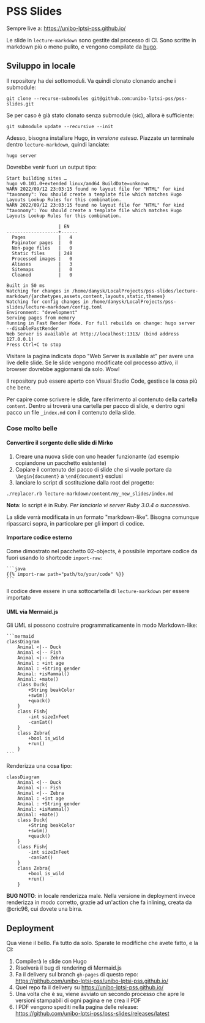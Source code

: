 # PSS Slides

Sempre live a: https://unibo-lptsi-pss.github.io/

Le slide in `lecture-markdown` sono gestite dal processo di CI.
Sono scritte in markdown più o meno pulito,
e vengono compilate da [hugo](https://gohugo.io/).

## Sviluppo in locale

Il repository ha dei sottomoduli.
Va quindi clonato clonando anche i submodule:

``
git clone --recurse-submodules git@github.com:unibo-lptsi-pss/pss-slides.git
``

Se per caso è già stato clonato senza submodule (sic),
allora è sufficiente:

``
git submodule update --recursive --init
``

Adesso, bisogna installare Hugo, in *versione estesa*.
Piazzate un terminale dentro `lecture-markdown`, quindi lanciate:

``
hugo server
``

Dovrebbe venir fuori un output tipo:

```
Start building sites … 
hugo v0.101.0+extended linux/amd64 BuildDate=unknown
WARN 2022/09/12 23:03:15 found no layout file for "HTML" for kind "taxonomy": You should create a template file which matches Hugo Layouts Lookup Rules for this combination.
WARN 2022/09/12 23:03:15 found no layout file for "HTML" for kind "taxonomy": You should create a template file which matches Hugo Layouts Lookup Rules for this combination.

                   | EN   
-------------------+------
  Pages            |   4  
  Paginator pages  |   0  
  Non-page files   |   0  
  Static files     | 248  
  Processed images |   0  
  Aliases          |   3  
  Sitemaps         |   0  
  Cleaned          |   0  

Built in 50 ms
Watching for changes in /home/danysk/LocalProjects/pss-slides/lecture-markdown/{archetypes,assets,content,layouts,static,themes}
Watching for config changes in /home/danysk/LocalProjects/pss-slides/lecture-markdown/config.toml
Environment: "development"
Serving pages from memory
Running in Fast Render Mode. For full rebuilds on change: hugo server --disableFastRender
Web Server is available at http://localhost:1313/ (bind address 127.0.0.1)
Press Ctrl+C to stop
```

Visitare la pagina indicata dopo "Web Server is available at" per avere una live delle slide.
Se le slide vengono modificate col processo attivo,
il browser dovrebbe aggiornarsi da solo. Wow!

Il repository può essere aperto con Visual Studio Code, gestisce la cosa più che bene.

Per capire come scrivere le slide, fare riferimento al contenuto della cartella `content`.
Dentro si troverà una cartella per pacco di slide,
e dentro ogni pacco un file `_index.md` con il contenuto della slide.

### Cose molto belle

#### Convertire il sorgente delle slide di Mirko

1. Creare una nuova slide con uno header funzionante (ad esempio copiandone un pacchetto esistente)
2. Copiare il contenuto del pacco di slide che si vuole portare da `\begin{document}` a `\end{document}` esclusi
3. lanciare lo script di sostituzione dalla root del progetto:

``
./replacer.rb lecture-markdown/content/my_new_slides/index.md
``

**Nota**: lo script è in Ruby. *Per lanciarlo vi server Ruby 3.0.4 o successivo*.

La slide verrà modificata in un formato "markdown-like".
Bisogna comunque ripassarci sopra, in particolare per gli import di codice.

#### Importare codice esterno

Come dimostrato nel pacchetto 02-objects, è possibile importare codice da fuori usando lo shortcode
`import-raw`:

<div><pre><code>```java
{{% import-raw path="path/to/your/code" %}}
```
</code></pre></div>

Il codice deve essere in una sottocartella di `lecture-markdown` per essere importato

#### UML via Mermaid.js

Gli UML si possono costruire programmaticamente in modo Markdown-like:

<div><pre><code>```mermaid
classDiagram
    Animal <|-- Duck
    Animal <|-- Fish
    Animal <|-- Zebra
    Animal : +int age
    Animal : +String gender
    Animal: +isMammal()
    Animal: +mate()
    class Duck{
        +String beakColor
        +swim()
        +quack()
    }
    class Fish{
        -int sizeInFeet
        -canEat()
    }
    class Zebra{
        +bool is_wild
        +run()
    }
```</code></pre></div>

Renderizza una cosa tipo:

```mermaid
classDiagram
    Animal <|-- Duck
    Animal <|-- Fish
    Animal <|-- Zebra
    Animal : +int age
    Animal : +String gender
    Animal: +isMammal()
    Animal: +mate()
    class Duck{
        +String beakColor
        +swim()
        +quack()
    }
    class Fish{
        -int sizeInFeet
        -canEat()
    }
    class Zebra{
        +bool is_wild
        +run()
    }
```

**BUG NOTO**: in locale renderizza male.
Nella versione in deployment invece renderizza in modo corretto,
grazie ad un'action che fa inlining,
creata da @cric96, cui dovete una birra.

## Deployment

Qua viene il bello. Fa tutto da solo.
Sparate le modifiche che avete fatto,
e la CI:

1. Compilerà le slide con Hugo
2. Risolverà il bug di rendering di Mermaid.js
3. Fa il delivery sul branch `gh-pages` di questo repo: https://github.com/unibo-lptsi-pss/unibo-lptsi-pss.github.io/
4. Quel repo fa il delivery su https://unibo-lptsi-pss.github.io/
5. Una volta che è su, viene avviato un secondo processo che apre le versioni stampabili di ogni pagina e ne crea il PDF
6. I PDF vengono spediti nella pagina delle release: https://github.com/unibo-lptsi-pss/pss-slides/releases/latest
